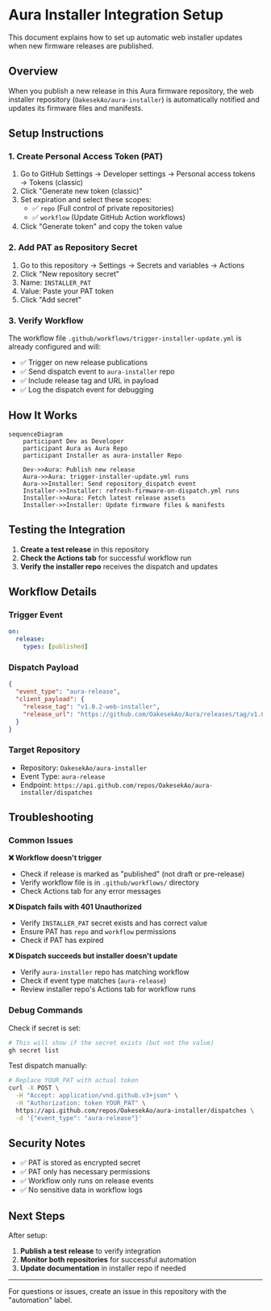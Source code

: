 # Aura Installer Integration Setup

This document explains how to set up automatic web installer updates when new firmware releases are published.

## Overview

When you publish a new release in this Aura firmware repository, the web installer repository (`OakesekAo/aura-installer`) is automatically notified and updates its firmware files and manifests.

## Setup Instructions

### 1. Create Personal Access Token (PAT)

1. Go to GitHub Settings → Developer settings → Personal access tokens → Tokens (classic)
2. Click "Generate new token (classic)"
3. Set expiration and select these scopes:
   - ✅ `repo` (Full control of private repositories)
   - ✅ `workflow` (Update GitHub Action workflows)
4. Click "Generate token" and copy the token value

### 2. Add PAT as Repository Secret

1. Go to this repository → Settings → Secrets and variables → Actions
2. Click "New repository secret"
3. Name: `INSTALLER_PAT`
4. Value: Paste your PAT token
5. Click "Add secret"

### 3. Verify Workflow

The workflow file `.github/workflows/trigger-installer-update.yml` is already configured and will:

- ✅ Trigger on new release publications
- ✅ Send dispatch event to `aura-installer` repo
- ✅ Include release tag and URL in payload
- ✅ Log the dispatch event for debugging

## How It Works

```mermaid
sequenceDiagram
    participant Dev as Developer
    participant Aura as Aura Repo
    participant Installer as aura-installer Repo
    
    Dev->>Aura: Publish new release
    Aura->>Aura: trigger-installer-update.yml runs
    Aura->>Installer: Send repository_dispatch event
    Installer->>Installer: refresh-firmware-on-dispatch.yml runs
    Installer->>Aura: Fetch latest release assets
    Installer->>Installer: Update firmware files & manifests
```

## Testing the Integration

1. **Create a test release** in this repository
2. **Check the Actions tab** for successful workflow run
3. **Verify the installer repo** receives the dispatch and updates

## Workflow Details

### Trigger Event
```yaml
on:
  release:
    types: [published]
```

### Dispatch Payload
```json
{
  "event_type": "aura-release",
  "client_payload": {
    "release_tag": "v1.0.2-web-installer",
    "release_url": "https://github.com/OakesekAo/Aura/releases/tag/v1.0.2-web-installer"
  }
}
```

### Target Repository
- Repository: `OakesekAo/aura-installer`
- Event Type: `aura-release`
- Endpoint: `https://api.github.com/repos/OakesekAo/aura-installer/dispatches`

## Troubleshooting

### Common Issues

**❌ Workflow doesn't trigger**
- Check if release is marked as "published" (not draft or pre-release)
- Verify workflow file is in `.github/workflows/` directory
- Check Actions tab for any error messages

**❌ Dispatch fails with 401 Unauthorized**
- Verify `INSTALLER_PAT` secret exists and has correct value
- Ensure PAT has `repo` and `workflow` permissions
- Check if PAT has expired

**❌ Dispatch succeeds but installer doesn't update**
- Verify `aura-installer` repo has matching workflow
- Check if event type matches (`aura-release`)
- Review installer repo's Actions tab for workflow runs

### Debug Commands

Check if secret is set:
```bash
# This will show if the secret exists (but not the value)
gh secret list
```

Test dispatch manually:
```bash
# Replace YOUR_PAT with actual token
curl -X POST \
  -H "Accept: application/vnd.github.v3+json" \
  -H "Authorization: token YOUR_PAT" \
  https://api.github.com/repos/OakesekAo/aura-installer/dispatches \
  -d '{"event_type": "aura-release"}'
```

## Security Notes

- ✅ PAT is stored as encrypted secret
- ✅ PAT only has necessary permissions
- ✅ Workflow only runs on release events
- ✅ No sensitive data in workflow logs

## Next Steps

After setup:
1. **Publish a test release** to verify integration
2. **Monitor both repositories** for successful automation
3. **Update documentation** in installer repo if needed

---

For questions or issues, create an issue in this repository with the "automation" label.
